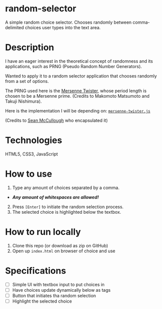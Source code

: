 # random-selector
 A simple random choice selector. Chooses randomly between comma-delimited choices user types into the text area.

# Description

I have an eager interest in the theoretical concept of randomness and its applications, such as PRNG (Pseudo Random Number Generators).

Wanted to apply it to a random selector application that chooses randomly from a set of options.

The PRNG used here is the [Mersenne Twister](https://en.wikipedia.org/wiki/Mersenne_Twister), whose period length is chosen to be a Mersenne prime. (Credits to Makomoto Matsumoto and Takuji Nishimura).

Here is the implementation I will be depending on: [`mersenne-twister.js`](https://gist.github.com/banksean/300494) 

(Credits to [Sean McCullough](https://gist.github.com/banksean) who encapsulated it)

# Technologies 

HTML5, CSS3, JavaScript

# How to use

1. Type any amount of choices separated by a comma. 
  - ***Any amount of whitespaces are allowed!***
2. Press `[Enter]` to initiate the random selection process.
3. The selected choice is highlighted below the textbox.

# How to run locally

1. Clone this repo (or download as zip on GitHub)
2. Open up `index.html` on browser of choice and use

# Specifications

- [ ] Simple UI with textbox input to put choices in
- [ ] Have choices update dynamically below as tags
- [ ] Button that initiates tha random selection
- [ ] Highlight the selected choice